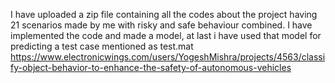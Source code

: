 I have uploaded a zip file containing all the codes about the project having 21 scenarios made by me with risky and safe behaviour combined. I have implemented the code and made a model, at last i have used that model for predicting a test case mentioned as test.mat
https://www.electronicwings.com/users/YogeshMishra/projects/4563/classify-object-behavior-to-enhance-the-safety-of-autonomous-vehicles

